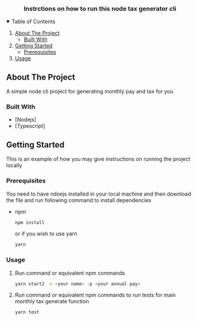 



<!-- PROJECT LOGO -->
<br />
<p align="center">

  <h3 align="center">Instrctions on how to run this node tax generator cli</h3>

</p>



<!-- TABLE OF CONTENTS -->
<details open="open">
  <summary>Table of Contents</summary>
  <ol>
    <li>
      <a href="#about-the-project">About The Project</a>
      <ul>
        <li><a href="#built-with">Built With</a></li>
      </ul>
    </li>
    <li>
      <a href="#getting-started">Getting Started</a>
      <ul>
        <li><a href="#prerequisites">Prerequisites</a></li>
      </ul>
    </li>
    <li><a href="#usage">Usage</a></li>
  </ol>
</details>



<!-- ABOUT THE PROJECT -->
## About The Project

A simple node cli project for generating monthly pay and tax for you

### Built With

* [Nodejs]
* [Typescript]



<!-- GETTING STARTED -->
## Getting Started

This is an example of how you may give instructions on running the project locally

### Prerequisites

You need to have ndoejs installed in your local machine and then download the file and run following command to install dependencies
* npm
  ```sh
  npm install
  ```
  or if you wish to use yarn
  ```sh
  yarn
  ```

### Usage

1. Run command or equivalent npm commands
   ```sh
   yarn start2 -n <your name> -p <your annual pay>
   ```
   
2. Run command or equivalent npm commands to run tests for main monthly tax generate function
   ```sh
   yarn test
   ```






